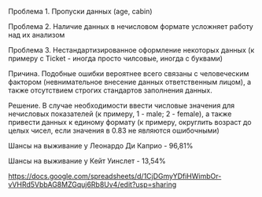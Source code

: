 Проблема 1. Пропуски данных (age, cabin)

Проблема 2. Наличие данных в нечисловом формате усложняет работу над их анализом 

Проблема 3. Нестандартизированное оформление некоторых данных (к примеру с Ticket - иногда просто чилсовые, иногда с буквами)

Причина. Подобные ошибки вероятнее всего связаны с человеческим фактором (невнимательное внесение данных ответственным лицом), а также отсутствием строгих стандартов заполнения данных.

Решение. В случае необходимости ввести числовые значения для нечисловых показателей (к примеру, 1 - male; 2 - female), а также привести данных к единому формату (к примеру, округлить возраст до целых чисел, если значения в 0.83 не являются ошибочными)

Шансы на выживание у Леонардо Ди Каприо - 96,81%

Шансы на выживание у Кейт Уинслет - 13,54%

https://docs.google.com/spreadsheets/d/1CjDGmyYDfiHWimbOr-vVHRd5VbbAG8MZGquj6Rb8Uv4/edit?usp=sharing
